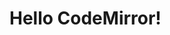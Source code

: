 # Hello CodeMirror!

<script>
  import {Parser} from "src/client/tree-sitter.js"
  window.TreeSitter = Parser
  import md5 from "./../external/md5.js"
   
  ""
</script>

<script>
  import {setConfig} from "../core/config.js"

  var baseDir = lively.query(this, "lively-container").getDir()
  setConfig({baseURL: baseDir + '../'})
</script>

<script>

import {} from './cm-editor.js';

await (<cm-dc-editor text="asd" language="javascript" extensions="javascript:base javascript:workspace"></cm-dc-editor>)

</script>
